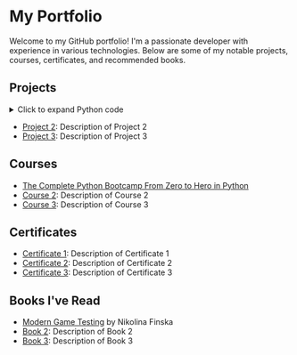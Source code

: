 # My Portfolio

Welcome to my GitHub portfolio! I'm a passionate developer with experience in various technologies. Below are some of my notable projects, courses, certificates, and recommended books.

## Projects

<details>
<summary>Click to expand Python code</summary>

```python
print("Welcome to the Guess the Number game!")
print("If your guess is more than 10 away from my number, I'll tell you you're COLD")
print("If your guess is within 10 of my number, I'll tell you you're WARM")
print("If your guess is farther than your most recent guess, I'll say you're getting COLDER")
print("If your guess is closer than your most recent guess, I'll say you're getting WARMER")
print("LET'S PLAY!")

while True:
    guess = int(input("I'm thinking of a number between 1 and 100.\n What is your guess? "))
    
    if guess < 1 or guess > 100:
        print('OUT OF BOUNDS! Please try again: ')
        continue
    
    if guess == num:
        print(f'CONGRATULATIONS! YOU WON! IT TOOK YOU ONLY {len(guesses)} GUESSES!')
        break
              
    guesses.append(guess)
              
    if guesses[-2]:
        if abs(num-guess) < abs(num-guesses[-2]):
            print('WARMER!')
        else:
            print('COLDER!')
              
    else:
        if abs(num-guess) <= 10:
            print('WARM!')
        else:
            print('COLD!')
```
</details>



- [Project 2](#): Description of Project 2
- [Project 3](#): Description of Project 3

## Courses
- [The Complete Python Bootcamp From Zero to Hero in Python](https://www.udemy.com/course/complete-python-bootcamp/)
- [Course 2](#): Description of Course 2
- [Course 3](#): Description of Course 3

## Certificates
- [Certificate 1](#): Description of Certificate 1
- [Certificate 2](#): Description of Certificate 2
- [Certificate 3](#): Description of Certificate 3

## Books I've Read
- [Modern Game Testing](https://www.google.co.uk/books/edition/Modern_Game_Testing/IEDHEAAAQBAJ?hl=en&gbpv=0) by Nikolina Finska
- [Book 2](#): Description of Book 2
- [Book 3](#): Description of Book 3
